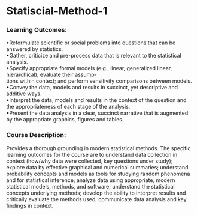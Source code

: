 # Statiscial-Method-1
### Learning Outcomes:  
•Reformulate scientific or social problems into questions that can be answered by statistics.  
•Gather, criticize and pre-process data that is relevant to the statistical analysis.  
•Specify appropriate formal models (e.g., linear, generalized linear, hierarchical); evaluate their assump-  
tions within context; and perform sensitivity comparisons between models.  
•Convey the data, models and results in succinct, yet descriptive and additive ways.  
•Interpret the data, models and results in the context of the question and the appropriateness of each
stage of the analysis.  
•Present the data analysis in a clear, succinct narrative that is augmented by the appropriate graphics,
figures and tables.
### Course Description: 
Provides a thorough grounding in modern statistical methods. The specific learning outcomes for the course
are to understand data collection in context (how/why data were collected, key questions under study);  
explore data by effective graphical and numerical summaries; understand probability concepts and models
as tools for studying random phenomena and for statistical inference; analyze data using appropriate, modern
statistical models, methods, and software; understand the statistical concepts underlying methods; develop
the ability to interpret results and critically evaluate the methods used; communicate data analysis and key
findings in context. 
